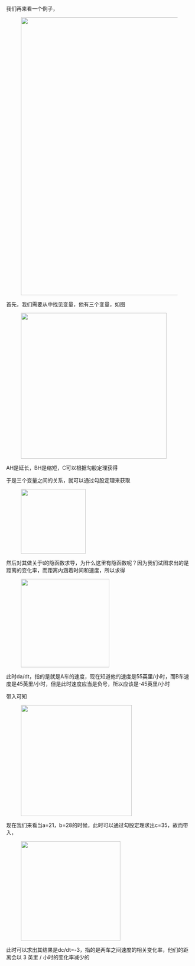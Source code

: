 <p data-pid="ha3kyNym">我们再来看一个例子，</p><figure data-size="normal"><img src="https://picx.zhimg.com/v2-48133961fa1fcc43faa52c598e00af31_720w.jpg?source=d16d100b" data-caption="" data-size="normal" data-rawwidth="751" data-rawheight="147" class="origin_image zh-lightbox-thumb" width="751" data-original="https://pica.zhimg.com/v2-48133961fa1fcc43faa52c598e00af31_720w.jpg?source=d16d100b"></figure><p data-pid="p7OQXO85">首先，我们需要从中找见变量，他有三个变量，如图</p><figure data-size="normal"><img src="https://picx.zhimg.com/v2-014c520d0c15de294481ab226cb2fb3f_720w.jpg?source=d16d100b" data-caption="" data-size="normal" data-rawwidth="394" data-rawheight="277" class="content_image" width="394"></figure><p data-pid="u4NblrBR">AH是延长，BH是缩短，C可以根据勾股定理获得</p><p data-pid="CoeQl7Vq">于是三个变量之间的关系，就可以通过勾股定理来获取</p><figure data-size="normal"><img src="https://picx.zhimg.com/v2-c0708ed9edf1865305f40f7b161f049d_720w.jpg?source=d16d100b" data-caption="" data-size="normal" data-rawwidth="175" data-rawheight="46" class="content_image" width="175"></figure><p data-pid="p2UzJRzS">然后对其做关于t的隐函数求导，为什么这里有隐函数呢？因为我们试图求出的是距离的变化率，而距离内涵着时间和速度，所以求得</p><figure data-size="normal"><img src="https://picx.zhimg.com/v2-18b7745bc9ce992db2ec3cf8f00c1704_720w.jpg?source=d16d100b" data-caption="" data-size="normal" data-rawwidth="239" data-rawheight="72" class="content_image" width="239"></figure><p data-pid="6d2Om4LD">此时da/dt，指的是就是A车的速度，现在知道他的速度是55英里/小时，而B车速度是45英里/小时，但是此时速度应当是负号，所以应该是-45英里/小时</p><p data-pid="hu94ridn">带入可知</p><figure data-size="normal"><img src="https://picx.zhimg.com/v2-ca6f85925922b79d61143752378533a6_720w.jpg?source=d16d100b" data-caption="" data-size="normal" data-rawwidth="300" data-rawheight="129" class="content_image" width="300"></figure><p data-pid="ZDv6NNkV">现在我们来看当a=21，b=28的时候，此时可以通过勾股定理求出c=35，故而带入，</p><figure data-size="normal"><img src="https://picx.zhimg.com/v2-62c8e145abb27b3def7da23856dfd582_720w.jpg?source=d16d100b" data-caption="" data-size="normal" data-rawwidth="269" data-rawheight="63" class="content_image" width="269"></figure><p data-pid="S3cwJqZM">此时可以求出其结果是dc/dt=-3，指的是两车之间速度的相关变化率，他们的距离会以 3 英里 / 小时的变化率减少的 </p><p></p><p></p>